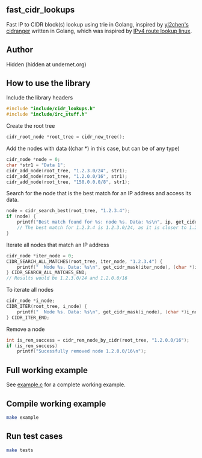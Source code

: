 ## fast_cidr_lookups
Fast IP to CIDR block(s) lookup using trie in Golang, inspired by [yl2chen's cidranger](https://github.com/yl2chen/cidranger) written in Golang, which was inspired by [IPv4 route lookup linux](https://vincent.bernat.im/en/blog/2017-ipv4-route-lookup-linux).


## Author
Hidden (hidden at undernet.org)

## How to use the library
Include the library headers
```c
#include "include/cidr_lookups.h"
#include "include/irc_stuff.h"
```

Create the root tree
```c
cidr_root_node *root_tree = cidr_new_tree();
```

Add the nodes with data ((char *) in this case, but can be of any type)
```c
cidr_node *node = 0;
char *str1 = "Data 1";
cidr_add_node(root_tree, "1.2.3.0/24", str1);
cidr_add_node(root_tree, "1.2.0.0/16", str1);
cidr_add_node(root_tree, "150.0.0.0/8", str1);
```

Search for the node that is the best match for an IP address and access its data.
```c
node = cidr_search_best(root_tree, "1.2.3.4");
if (node) {
    printf("Best match found for %s: node %s. Data: %s\n", ip, get_cidr_mask(node), (char *)node->data);
    // The best match for 1.2.3.4 is 1.2.3.0/24, as it is closer to 1.2.3.4/32 than 1.2.0.0/16.
}
```

Iterate all nodes that match an IP address
```c
cidr_node *iter_node = 0;
CIDR_SEARCH_ALL_MATCHES(root_tree, iter_node, "1.2.3.4") {
    printf("  Node %s. Data: %s\n", get_cidr_mask(iter_node), (char *)iter_node->data);
} CIDR_SEARCH_ALL_MATCHES_END;
// Results would be 1.2.3.0/24 and 1.2.0.0/16
```

To iterate all nodes
```c
cidr_node *i_node;
CIDR_ITER(root_tree, i_node) {
    printf("  Node %s. Data: %s\n", get_cidr_mask(i_node), (char *)i_node->data);
} CIDR_ITER_END;
```

Remove a node
```c
int is_rem_success = cidr_rem_node_by_cidr(root_tree, "1.2.0.0/16");
if (is_rem_success)
    printf("Sucessfully removed node 1.2.0.0/16\n");
```

## Full working example
See [example.c](example.c) for a complete working example.  

## Compile working example
```sh
make example
```

## Run test cases
```sh
make tests
```
